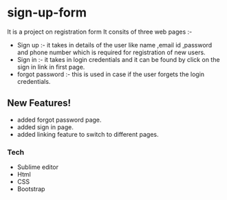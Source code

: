 # sign-up-form
  It is a project on registration form
It consits of three web pages :-
- Sign up :- it takes in details of the user like name ,email id ,password and phone number which is required for registration of  new users.
- Sign in :- it takes in login credentials and it can be found by click on the sign in link in first page.
- forgot password :- this is used in case if the user forgets the login credentials.

## New Features!
- added forgot password page.
- added sign in page.
- added linking feature to switch to different pages.

### Tech
- Sublime editor
- Html
- CSS
- Bootstrap
